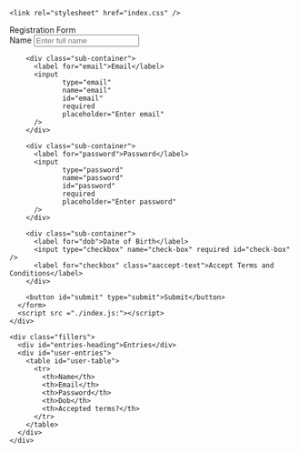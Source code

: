 <!DOCTYPE html>
<html lang="en">
  <head>
    <meta charset="UTF-8" />
    <meta http-equiv="X-UA-Compatible" content="IE=edge" />
    <meta name="viewport" content="width=device-width, initial-scale=1.0" />
    <title>Registration Form</title>
    
    <link rel="stylesheet" href="index.css" />
  </head>
  <body>
    <div class="container">
      <div classs="registration">Registration Form</div>
      <form id="user-form">
        <div class ="sub-container">
          <label for="name">Name</label>
          <input
                 type="text"
                 name="name"
                 id="name"
                 required
                 placeholder="Enter full name"
          />
        </div>
        
        <div class="sub-container">
          <label for="email">Email</label>
          <input
                 type="email"
                 name="email"
                 id="email"
                 required
                 placeholder="Enter email"
          />
        </div>
        
        <div class="sub-container">
          <label for="password">Password</label>
          <input
                 type="password"
                 name="password"
                 id="password"
                 required
                 placeholder="Enter password"
          />
        </div>
        
        <div class="sub-container">
          <label for="dob">Date of Birth</label>
          <input type="checkbox" name="check-box" required id="check-box" />
          <label for="checkbox" class="aaccept-text">Accept Terms and Conditions</label>
        </div>
        
        <button id="submit" type="submit">Submit</button>
      </form>
      <script src ="./index.js:"></script>
    </div>
    
    <div class="fillers">
      <div id="entries-heading">Entries</div>
      <div id="user-entries">
        <table id="user-table">
          <tr>
            <th>Name</th>
            <th>Email</th>
            <th>Password</th>
            <th>Dob</th>
            <th>Accepted terms?</th>
          </tr>
        </table>
      </div>
    </div>
  </body>
</html>
  
                 
          
        
        
          
                   
    
